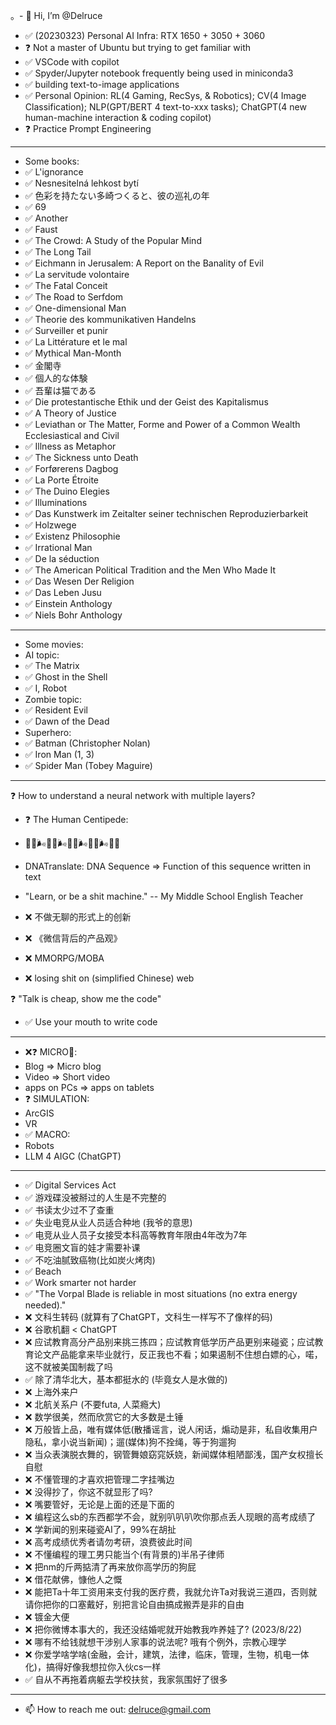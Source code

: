 。- 👋 Hi, I’m @Delruce

- ✅ (20230323) Personal AI Infra: RTX 1650 + 3050 + 3060
- ❓  Not a master of Ubuntu but trying to get familiar with
- ✅ VSCode with copilot
- ✅ Spyder/Jupyter notebook frequently being used in miniconda3
- ✅ building text-to-image applications
- ✅ Personal Opinion: RL(4 Gaming, RecSys, & Robotics); CV(4 Image Classification); NLP(GPT/BERT 4 text-to-xxx tasks); ChatGPT(4 new human-machine interaction & coding copilot)
- ❓  Practice Prompt Engineering

---------------------------------------------------------------------------------------------------------------------------------
- Some books:
- ✅ L'ignorance
- ✅ Nesnesitelná lehkost bytí
- ✅ 色彩を持たない多崎つくると、彼の巡礼の年
- ✅ 69
- ✅ Another
- ✅ Faust
- ✅ The Crowd: A Study of the Popular Mind
- ✅ The Long Tail
- ✅ Eichmann in Jerusalem: A Report on the Banality of Evil
- ✅ La servitude volontaire
- ✅ The Fatal Conceit
- ✅ The Road to Serfdom
- ✅ One-dimensional Man
- ✅ Theorie des kommunikativen Handelns
- ✅ Surveiller et punir
- ✅ La Littérature et le mal
- ✅ Mythical Man-Month
- ✅ 金閣寺
- ✅ 個人的な体験
- ✅ 吾輩は猫である
- ✅ Die protestantische Ethik und der Geist des Kapitalismus
- ✅ A Theory of Justice
- ✅ Leviathan or The Matter, Forme and Power of a Common Wealth Ecclesiastical and Civil
- ✅ Illness as Metaphor
- ✅ The Sickness unto Death
- ✅ Forførerens Dagbog
- ✅ La Porte Étroite
- ✅ The Duino Elegies
- ✅ Illuminations
- ✅ Das Kunstwerk im Zeitalter seiner technischen Reproduzierbarkeit
- ✅ Holzwege
- ✅ Existenz Philosophie
- ✅ Irrational Man
- ✅ De la séduction
- ✅ The American Political Tradition and the Men Who Made It
- ✅ Das Wesen Der Religion
- ✅ Das Leben Jusu
- ✅ Einstein Anthology
- ✅ Niels Bohr Anthology

---------------------------------------------------------------------------------------------------------------------------------
- Some movies:
- AI topic:
- ✅ The Matrix
- ✅ Ghost in the Shell
- ✅ I, Robot
- Zombie topic:
- ✅ Resident Evil
- ✅ Dawn of the Dead
- Superhero:
- ✅ Batman (Christopher Nolan)
- ✅ Iron Man (1, 3)
- ✅ Spider Man (Tobey Maguire)
---------------------------------------------------------------------------------------------------------------------------------

❓  How to understand a neural network with multiple layers?
- ❓ The Human Centipede:
- 📄😋🌬💩😋🌬💩😋🌬💩😋🌬💩✅

- DNATranslate: DNA Sequence => Function of this sequence written in text
- "Learn, or be a shit machine." -- My Middle School English Teacher
- ❌ 不做无聊的形式上的创新
- ❌ 《微信背后的产品观》
- ❌ MMORPG/MOBA
- ❌ losing shit on (simplified Chinese) web

❓  "Talk is cheap, show me the code"
- ✅ Use your mouth to write code
---------------------------------------------------------------------------------------------------------------------------------
- ❌❓ MICRO🤏:
- Blog => Micro blog
- Video => Short video
- apps on PCs => apps on tablets
- ❓ SIMULATION:
- ArcGIS
- VR
- ✅ MACRO:
- Robots
- LLM 4 AIGC (ChatGPT)
---------------------------------------------------------------------------------------------------------------------------------

- ✅ Digital Services Act
- ✅ 游戏碟没被掰过的人生是不完整的
- ✅ 书读太少过不了查重
- ✅ 失业电竞从业人员适合种地 (我爷的意思)
- ✅ 电竞从业人员子女接受本科高等教育年限由4年改为7年
- ✅ 电竞圈文盲的娃才需要补课
- ✅ 不吃油腻致癌物(比如炭火烤肉)
- ✅ Beach
- ✅ Work smarter not harder
- ✅ "The Vorpal Blade is reliable in most situations (no extra energy needed)."
- ❌ 文科生转码 (就算有了ChatGPT，文科生一样写不了像样的码)
- ❌ 谷歌机翻 < ChatGPT
- ❌ 应试教育高分产品别来挑三拣四；应试教育低学历产品更别来碰瓷；应试教育论文产品能拿来毕业就行，反正我也不看；如果遏制不住想白嫖的心，喏，这不就被美国制裁了吗
- ✅ 除了清华北大，基本都挺水的 (毕竟女人是水做的)
- ❌ 上海外来户
- ❌ 北航关系户 (不要futa, 人菜瘾大)
- ❌ 数学很美，然而欣赏它的大多数是土锤
- ❌ 万般皆上品，唯有媒体低(散播谣言，说人闲话，煽动是非，私自收集用户隐私，拿小说当新闻)；遛(媒体)狗不拴绳，等于狗遛狗
- ❌ 当众表演脱衣舞的，钢管舞娘窈窕妖娆，新闻媒体粗陋鄙浅，国产女权擅长自慰
- ❌ 不懂管理的才喜欢把管理二字挂嘴边
- ❌ 没得抄了，你这不就显形了吗?
- ❌ 嘴要管好，无论是上面的还是下面的
- ❌ 编程这么sb的东西都学不会，就别叭叭叭吹你那点丢人现眼的高考成绩了
- ❌ 学新闻的别来碰瓷AI了，99%在胡扯
- ❌ 高考成绩优秀者请勿考研，浪费彼此时间
- ❌ 不懂编程的理工男只能当个(有背景的)半吊子律师
- ❌ 把nm的斤两掂清了再来放你高学历的狗屁
- ❌ 借花献佛，慷他人之慨
- ❌ 能把Ta十年工资用来支付我的医疗费，我就允许Ta对我说三道四，否则就请你把你的口塞戴好，别把言论自由搞成搬弄是非的自由
- ❌ 镀金大便
- ❌ 把你微博本事大的，我还没结婚呢就开始教我咋养娃了? (2023/8/22)
- ❌ 哪有不给钱就想干涉别人家事的说法呢? 哦有个例外，宗教心理学
- ❌ 你爱学啥学啥(金融，会计，建筑，法律，临床，管理，生物，机电一体化)，搞得好像我想拉你入伙cs一样 
- ✅ 自从不再拖着病躯去学校扶贫，我家氛围好了很多
----------------------------------------------------------------------------------------------------------------------------------

- 📫 How to reach me out: delruce@gmail.com

<!---
Delruce/Delruce is a ✨ special ✨ repository because its `README.md` (this file) appears on your GitHub profile.
You can click the Preview link to take a look at your changes.
--->
